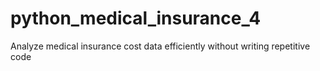 # python_medical_insurance_4
Analyze medical insurance cost data efficiently without writing repetitive code
